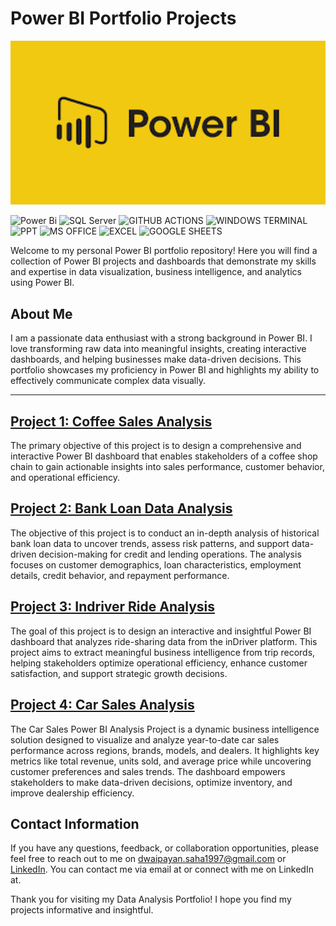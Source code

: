 # Power BI Portfolio Projects
<p align="center">
  <img src="PowerBI_poster.png" width="1000px">
</p>

![Power Bi](https://img.shields.io/badge/power_bi-F2C811?style=for-the-badge&logo=powerbi&logoColor=black)
![SQL Server](https://img.shields.io/badge/Microsoft_SQL_Server-CC2927?style=for-the-badge&logo=microsoft-sql-server&logoColor=white)
![GITHUB ACTIONS](https://img.shields.io/badge/Github%20Actions-282a2e?style=for-the-badge&logo=githubactions&logoColor=367cfe)
![WINDOWS TERMINAL](https://img.shields.io/badge/windows%20terminal-4D4D4D?style=for-the-badge&logo=windows%20terminal&logoColor=white)
![PPT](https://img.shields.io/badge/Microsoft_PowerPoint-B7472A?style=for-the-badge&logo=microsoft-powerpoint&logoColor=white)
![MS OFFICE](https://img.shields.io/badge/Microsoft_Office-D83B01?style=for-the-badge&logo=microsoft-office&logoColor=white)
![EXCEL](https://img.shields.io/badge/Microsoft_Excel-217346?style=for-the-badge&logo=microsoft-excel&logoColor=white)
![GOOGLE SHEETS](https://img.shields.io/badge/Google%20Sheets-34A853?style=for-the-badge&logo=google-sheets&logoColor=white)

Welcome to my personal Power BI portfolio repository! Here you will find a collection of Power BI projects and dashboards that demonstrate my skills and expertise in data visualization, business intelligence, and analytics using Power BI.

## About Me
I am a passionate data enthusiast with a strong background in Power BI. I love transforming raw data into meaningful insights, creating interactive dashboards, and helping businesses make data-driven decisions. This portfolio showcases my proficiency in Power BI and highlights my ability to effectively communicate complex data visually. 

---
## [Project 1: Coffee Sales Analysis](https://github.com/dwaipayan-bond013/Power-BI-Projects/tree/main/Coffee_shop_Sale_analysis)

The primary objective of this project is to design a comprehensive and interactive Power BI dashboard that enables stakeholders of a coffee shop chain to gain actionable insights into sales performance, customer behavior, and operational efficiency.

## [Project 2: Bank Loan Data Analysis](https://github.com/dwaipayan-bond013/Power-BI-Projects/tree/main/Loan%20Data%20Analysis)

The objective of this project is to conduct an in-depth analysis of historical bank loan data to uncover trends, assess risk patterns, and support data-driven decision-making for credit and lending operations. The analysis focuses on customer demographics, loan characteristics, employment details, credit behavior, and repayment performance.

## [Project 3: Indriver Ride Analysis](https://github.com/dwaipayan-bond013/Power-BI-Projects/tree/main/Indriver%20BI%20project)

The goal of this project is to design an interactive and insightful Power BI dashboard that analyzes ride-sharing data from the inDriver platform. This project aims to extract meaningful business intelligence from trip records, helping stakeholders optimize operational efficiency, enhance customer satisfaction, and support strategic growth decisions.

## [Project 4: Car Sales Analysis](https://github.com/dwaipayan-bond013/Power-BI-Projects/tree/main/Car%20Sales)

The Car Sales Power BI Analysis Project is a dynamic business intelligence solution designed to visualize and analyze year-to-date car sales performance across regions, brands, models, and dealers. It highlights key metrics like total revenue, units sold, and average price while uncovering customer preferences and sales trends. The dashboard empowers stakeholders to make data-driven decisions, optimize inventory, and improve dealership efficiency.


## Contact Information

If you have any questions, feedback, or collaboration opportunities, please feel free to reach out to me on [dwaipayan.saha1997@gmail.com](dwaipayan.saha1997@gmail.com) or [LinkedIn](https://www.linkedin.com/in/dwaipayan-s-9080a689/). You can contact me via email at or connect with me on LinkedIn at.

Thank you for visiting my Data Analysis Portfolio! I hope you find my projects informative and insightful.

 
